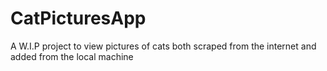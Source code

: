 # CatPicturesApp
A W.I.P project to view pictures of cats both scraped from the internet and added from the local machine
